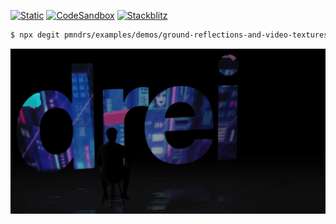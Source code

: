 [![Static](https://img.shields.io/badge/demo-%23646CFF.svg?logo=html5&logoColor=white)](https://pmndrs.github.io/examples/ground-reflections-and-video-textures)
[![CodeSandbox](https://img.shields.io/badge/codesandbox-040404?logo=codesandbox&logoColor=DBDBDB)](https://codesandbox.io/s/github/pmndrs/examples/tree/main/demos/ground-reflections-and-video-textures)
[![Stackblitz](https://img.shields.io/badge/stackblitz-fff?logo=Stackblitz&logoColor=1389FD)](https://stackblitz.com/github/pmndrs/examples/tree/main/demos/ground-reflections-and-video-textures)

```sh
$ npx degit pmndrs/examples/demos/ground-reflections-and-video-textures
```

![](thumbnail.webp)
